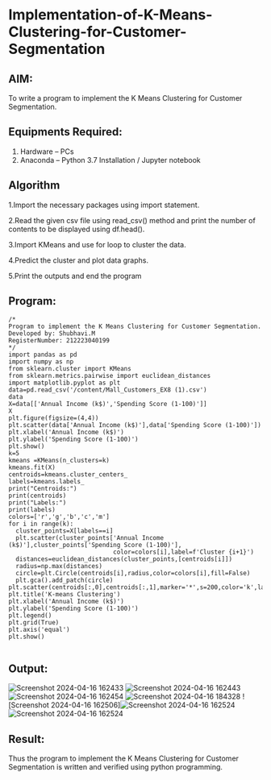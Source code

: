 # Implementation-of-K-Means-Clustering-for-Customer-Segmentation

## AIM:
To write a program to implement the K Means Clustering for Customer Segmentation.

## Equipments Required:
1. Hardware – PCs
2. Anaconda – Python 3.7 Installation / Jupyter notebook

## Algorithm
1.Import the necessary packages using import statement.

2.Read the given csv file using read_csv() method and print the number of contents to be displayed using df.head().

3.Import KMeans and use for loop to cluster the data.

4.Predict the cluster and plot data graphs.

5.Print the outputs and end the program


## Program:
```
/*
Program to implement the K Means Clustering for Customer Segmentation.
Developed by: Shubhavi.M
RegisterNumber: 212223040199
*/
import pandas as pd
import numpy as np
from sklearn.cluster import KMeans
from sklearn.metrics.pairwise import euclidean_distances
import matplotlib.pyplot as plt
data=pd.read_csv('/content/Mall_Customers_EX8 (1).csv')
data
X=data[['Annual Income (k$)','Spending Score (1-100)']]
X
plt.figure(figsize=(4,4))
plt.scatter(data['Annual Income (k$)'],data['Spending Score (1-100)'])
plt.xlabel('Annual Income (k$)')
plt.ylabel('Spending Score (1-100)')
plt.show()
k=5
kmeans =KMeans(n_clusters=k)
kmeans.fit(X)
centroids=kmeans.cluster_centers_
labels=kmeans.labels_
print("Centroids:")
print(centroids)
print("Labels:")
print(labels)
colors=['r','g','b','c','m']
for i in range(k):
  cluster_points=X[labels==i]
  plt.scatter(cluster_points['Annual Income (k$)'],cluster_points['Spending Score (1-100)'],
                             color=colors[i],label=f'Cluster {i+1}')
  distances=euclidean_distances(cluster_points,[centroids[i]])
  radius=np.max(distances)
  circle=plt.Circle(centroids[i],radius,color=colors[i],fill=False)
  plt.gca().add_patch(circle)
plt.scatter(centroids[:,0],centroids[:,1],marker='*',s=200,color='k',label='Centroids')
plt.title('K-means Clustering')
plt.xlabel('Annual Income (k$)')
plt.ylabel('Spending Score (1-100)')
plt.legend()
plt.grid(True)
plt.axis('equal')
plt.show()  
  
```

## Output:
![Screenshot 2024-04-16 162433](https://github.com/Shubhavi17/Implementation-of-K-Means-Clustering-for-Customer-Segmentation/assets/150005085/194597ab-a734-4435-ae4d-19e6e2817c29)
![Screenshot 2024-04-16 162443](https://github.com/Shubhavi17/Implementation-of-K-Means-Clustering-for-Customer-Segmentation/assets/150005085/b9eeaf53-6f79-49b6-97ae-e295418e1b1a)
![Screenshot 2024-04-16 162454](https://github.com/Shubhavi17/Implementation-of-K-Means-Clustering-for-Customer-Segmentation/assets/150005085/53959458-8d9d-496a-98bf-8f245a8788f3)
![Screenshot 2024-04-16 184328](https://github.com/Shubhavi17/Implementation-of-K-Means-Clustering-for-Customer-Segmentation/assets/150005085/ea94940d-3c3f-436d-8f87-68ecd6b70e24)
![Screenshot 2024-04-16 162506]![Screenshot 2024-04-16 162524](https://github.com/Shubhavi17/Implementation-of-K-Means-Clustering-for-Customer-Segmentation/assets/150005085/b3cd077f-a34b-49eb-bb5a-446bfaadd43f)
![Screenshot 2024-04-16 162524](https://github.com/Shubhavi17/Implementation-of-K-Means-Clustering-for-Customer-Segmentation/assets/150005085/76c58b9f-2270-402a-b969-6df0208b47a6)


## Result:
Thus the program to implement the K Means Clustering for Customer Segmentation is written and verified using python programming.
